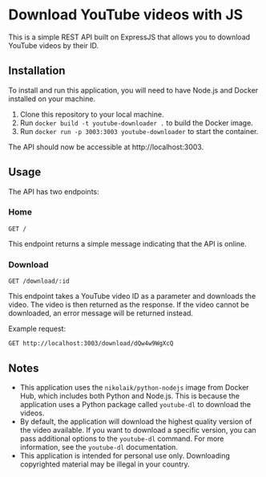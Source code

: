 # Download YouTube videos with JS

This is a simple REST API built on ExpressJS that allows you to download YouTube videos by their ID.

## Installation

To install and run this application, you will need to have Node.js and Docker installed on your machine.

1. Clone this repository to your local machine.
1. Run `docker build -t youtube-downloader .` to build the Docker image.
1. Run `docker run -p 3003:3003 youtube-downloader` to start the container.

The API should now be accessible at http://localhost:3003.

## Usage

The API has two endpoints:

### Home

`GET /`

This endpoint returns a simple message indicating that the API is online.

### Download

`GET /download/:id`

This endpoint takes a YouTube video ID as a parameter and downloads the video. The video is then returned as the response. If the video cannot be downloaded, an error message will be returned instead.

Example request:

```
GET http://localhost:3003/download/dQw4w9WgXcQ
```

## Notes

- This application uses the `nikolaik/python-nodejs` image from Docker Hub, which includes both Python and Node.js. This is because the application uses a Python package called `youtube-dl` to download the videos.
- By default, the application will download the highest quality version of the video available. If you want to download a specific version, you can pass additional options to the `youtube-dl` command. For more information, see the `youtube-dl` documentation.
- This application is intended for personal use only. Downloading copyrighted material may be illegal in your country.
